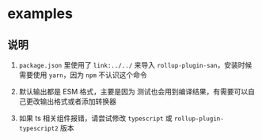 # examples

## 说明

1. `package.json` 里使用了 `link:../../` 来导入 `rollup-plugin-san`，安装时候需要使用 `yarn`，因为 `npm` 不认识这个命令

2. 默认输出都是 ESM 格式，主要是因为 测试也会用到编译结果，有需要可以自己更改输出格式或者添加转换器

3. 如果 ts 相关组件报错，请尝试修改 `typescript` 或 `rollup-plugin-typescript2` 版本
